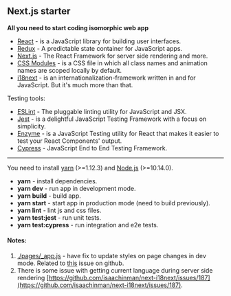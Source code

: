 ## Next.js starter

__All you need to start coding isomorphic web app__

* [React](https://reactjs.org/docs/getting-started.html) - is a JavaScript library for building user interfaces.
* [Redux](https://redux.js.org/) - A predictable state container for JavaScript apps.
* [Next.js](https://nextjs.org/) - The React Framework for server side rendering and more.
* [CSS Modules](https://github.com/css-modules/css-modules) - is a CSS file in which all class names and animation names are scoped locally by default.
* [i18next](https://www.i18next.com/) - is an internationalization-framework written in and for JavaScript. But it's much more than that.


Testing tools:
* [ESLint](https://eslint.org/) - The pluggable linting utility for JavaScript and JSX.
* [Jest](https://jestjs.io/) - is a delightful JavaScript Testing Framework with a focus on simplicity.
* [Enzyme](https://airbnb.io/enzyme/) - is a JavaScript Testing utility for React that makes it easier to test your React Components' output.
* [Cypress](https://www.cypress.io/) - JavaScript End to End Testing Framework.

---

You need to install [yarn](https://yarnpkg.com/) (>=1.12.3) and [Node.js](https://nodejs.org/) (>=10.14.0).

* __yarn__ - install dependencies.
* __yarn dev__ - run app in development mode.
* __yarn build__ - build app.
* __yarn start__ - start app in production mode (need to build previously).
* __yarn lint__ - lint js and css files.
* __yarn test:jest__ - run unit tests.
* __yarn test:cypress__ - run integration and e2e tests.

#### Notes:
1. [./pages/_app.js](./pages/_app.js) - have fix to update styles on page changes in dev mode. Related to [this](https://github.com/zeit/next-plugins/issues/282) issue on github.
2. There is some issue with getting current language during server side rendering [https://github.com/isaachinman/next-i18next/issues/187](https://github.com/isaachinman/next-i18next/issues/187).